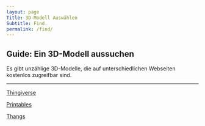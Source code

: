 ```yaml
---
layout: page
Title: 3D-Modell Auswählen
Subtitle: Find.
permalink: /find/
---
```


## Guide: Ein 3D-Modell aussuchen

Es gibt unzählige 3D-Modelle, die auf unterschiedlichen Webseiten kostenlos zugreifbar sind.

---

[Thingiverse](https://www.thingiverse.com/)
 
[Printables](https://www.printables.com)
 
[Thangs](https://www.thangs.com)
